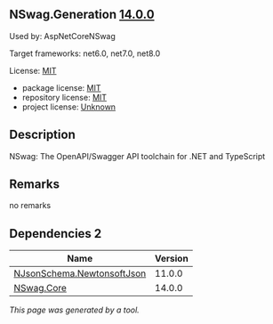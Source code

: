 NSwag.Generation [14.0.0](https://www.nuget.org/packages/NSwag.Generation/14.0.0)
--------------------

Used by: AspNetCoreNSwag

Target frameworks: net6.0, net7.0, net8.0

License: [MIT](../../../../licenses/mit) 

- package license: [MIT](https://licenses.nuget.org/MIT) 
- repository license: [MIT](https://github.com/RicoSuter/NSwag.git) 
- project license: [Unknown](http://nswag.org/) 

Description
-----------
NSwag: The OpenAPI/Swagger API toolchain for .NET and TypeScript

Remarks
-----------
no remarks


Dependencies 2
-----------

|Name|Version|
|----------|:----|
|[NJsonSchema.NewtonsoftJson](../../../../packages/nuget.org/njsonschema.newtonsoftjson/11.0.0)|11.0.0|
|[NSwag.Core](../../../../packages/nuget.org/nswag.core/14.0.0)|14.0.0|

*This page was generated by a tool.*